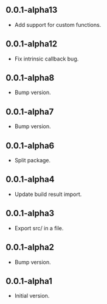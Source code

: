 ## 0.0.1-alpha13

- Add support for custom functions.

## 0.0.1-alpha12

- Fix intrinsic callback bug.

## 0.0.1-alpha8

- Bump version.

## 0.0.1-alpha7

- Bump version.

## 0.0.1-alpha6

- Split package.

## 0.0.1-alpha4

- Update build result import.

## 0.0.1-alpha3

- Export src/ in a file.

## 0.0.1-alpha2

- Bump version.

## 0.0.1-alpha1

- Initial version.
